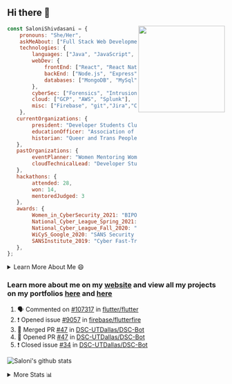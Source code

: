 ## Hi there 👋

<img align='right' src="https://storage.googleapis.com/saloni-shivdasani-resume/Saloni.png" width="200">

```javascript
const SaloniShivdasani = {
    pronouns: "She/Her",
    askMeAbout: ["Full Stack Web Development", "Cloud Computing", "Cyber Security"],
    technologies: {
        languages: ["Java", "JavaScript", "SQL", "Python", "C++", "BASH", "R"],
        webDev: {
            frontEnd: ["React", "React Native", "Electron"],
            backEnd: ["Node.js", "Express", "Flask"],
            databases: ["MongoDB", "MySql"],
        },
        cyberSec: ["Forensics", "Intrusion Detection", "Security Operations", "Network and Application Penetration Testing"],
        cloud: ["GCP", "AWS", "Splunk"],
        misc: ["Firebase", "git","Jira","Confluence"]
    },
   currentOrganizations: {
        president: "Developer Students Club, UTD",
        educationOfficer: "Association of Computer Machinery, UTD",
        historian: "Queer and Trans People of Color, UTD",
   },
   pastOrganizations: {
        eventPlanner: "Women Mentoring Women in Engineering, UTD",
        cloudTechnicalLead: "Developer Students Club, UTD",
   },
   hackathons: {
        attended: 28,
        won: 14,
        mentoredJudged: 3
   },
   awards: {
        Women_in_CyberSecurity_2021: "BIPOC Fellowship Award",
        National_Cyber_League_Spring_2021: "Gold Bracket Competitor - Top 15% nationally",
        National_Cyber_League_Fall_2020: "Gold Bracket Competitor - Top 15% nationally",
        WiCyS_Google_2020: "SANS Security Training Scholarship",
        SANSInstitute_2019: "Cyber Fast-Track Game Quarter-Finalist",
   },
};
```

<!--START_SECTION:table-->
<details>

<summary>Learn More About Me 😄 </summary>

I am a senior at The University of Texas at Dallas, and I am currently majoring in Software Engineering with a concentration in Information Assurance. I am interested and have experience in full stack development, cloud computing, and cybersecurity. I hope to find opportunities where I can gain exposure to algorithm and project design. My ultimate aim is to develop futuristic products for users because I am inspired by the impact of computing on society.

I have experience in full stack web development through my participation and awards in hackathons where I have learnt and used React, Node.js, Express, MongoDB, Flask, NLTK, and React Native along with GIT, GCP, and Firebase. Last semester, I was also responsible for backend development for a project at a local NGO where I created a REST API using Node.js, Express, MongoDB and SQL and hosted it on servers using GCP. 

From my coursework and local competitions, I have skills in algorithms and data structures in Java, database management using SQL and machine learning using Python and R. I have also been a quarter-finalist in a national cybersecurity completion hosted by the SANS institute.

I am also actively involved in campus organization where I am the cloud technical lead for Developer Student Club, Mentor and Education Officer for Association of Computing Machinery, event planner for Women Mentoring Women in Engineering and IT Committee member for IEEE.

</details>

<!--END_SECTION:table-->

### Learn more about me on my [website](https://www.saloni-shivdasani.codes) and view all my projects on my portfolios [here](https://www.saloni-shivdasani.codes/projects) and  [here](http://devpost.com/SaloniS)

<!--START_SECTION:activity-->
1. 🗣 Commented on [#107317](https://github.com/flutter/flutter/issues/107317) in [flutter/flutter](https://github.com/flutter/flutter)
2. ❗️ Opened issue [#9057](https://github.com/firebase/flutterfire/issues/9057) in [firebase/flutterfire](https://github.com/firebase/flutterfire)
3. 🎉 Merged PR [#47](https://github.com/DSC-UTDallas/DSC-Bot/pull/47) in [DSC-UTDallas/DSC-Bot](https://github.com/DSC-UTDallas/DSC-Bot)
4. 💪 Opened PR [#47](https://github.com/DSC-UTDallas/DSC-Bot/pull/47) in [DSC-UTDallas/DSC-Bot](https://github.com/DSC-UTDallas/DSC-Bot)
5. ❗️ Closed issue [#34](https://github.com/DSC-UTDallas/DSC-Bot/issues/34) in [DSC-UTDallas/DSC-Bot](https://github.com/DSC-UTDallas/DSC-Bot)
<!--END_SECTION:activity-->

![Saloni's github stats](https://github-readme-stats.vercel.app/api?username=SaloniSS)

<!--START_SECTION:table-->
<details>

<summary>More Stats 📊 </summary>

<!--START_SECTION:waka-->
![Code Time](http://img.shields.io/badge/Code%20Time-1%2C347%20hrs%2052%20mins-blue)

![Lines of code](https://img.shields.io/badge/From%20Hello%20World%20I%27ve%20Written-16.6%20million%20lines%20of%20code-blue)

**🐱 My GitHub Data** 

> 📦 590.6 kB Used in GitHub's Storage 
 > 
> 🏆 152 Contributions in the Year 2023
 > 
> 💼 Opted to Hire
 > 
> 📜 29 Public Repositories 
 > 
> 🔑 26 Private Repositories 
 > 
**I'm a Night 🦉** 

```text
🌞 Morning                6805 commits        █████░░░░░░░░░░░░░░░░░░░░   19.28 % 
🌆 Daytime                7978 commits        ██████░░░░░░░░░░░░░░░░░░░   22.60 % 
🌃 Evening                11717 commits       ████████░░░░░░░░░░░░░░░░░   33.19 % 
🌙 Night                  8799 commits        ██████░░░░░░░░░░░░░░░░░░░   24.93 % 
```
📅 **I'm Most Productive on Saturday** 

```text
Monday                   3571 commits        ███░░░░░░░░░░░░░░░░░░░░░░   10.12 % 
Tuesday                  3296 commits        ██░░░░░░░░░░░░░░░░░░░░░░░   09.34 % 
Wednesday                4600 commits        ███░░░░░░░░░░░░░░░░░░░░░░   13.03 % 
Thursday                 3807 commits        ███░░░░░░░░░░░░░░░░░░░░░░   10.79 % 
Friday                   4298 commits        ███░░░░░░░░░░░░░░░░░░░░░░   12.18 % 
Saturday                 8478 commits        ██████░░░░░░░░░░░░░░░░░░░   24.02 % 
Sunday                   7249 commits        █████░░░░░░░░░░░░░░░░░░░░   20.54 % 
```


📊 **This Week I Spent My Time On** 

```text
🕑︎ Time Zone: America/Chicago

💬 Programming Languages: 
Other                    3 hrs 30 mins       ███████████████████░░░░░░   77.44 % 
JavaScript               54 mins             █████░░░░░░░░░░░░░░░░░░░░   20.08 % 
Bash                     6 mins              █░░░░░░░░░░░░░░░░░░░░░░░░   02.44 % 
Markdown                 0 secs              ░░░░░░░░░░░░░░░░░░░░░░░░░   00.04 % 
```

**I Mostly Code in JavaScript** 

```text
JavaScript               31 repos            ████████████░░░░░░░░░░░░░   46.97 % 
Java                     11 repos            ████░░░░░░░░░░░░░░░░░░░░░   16.67 % 
Python                   8 repos             ███░░░░░░░░░░░░░░░░░░░░░░   12.12 % 
Coq                      1 repo              ░░░░░░░░░░░░░░░░░░░░░░░░░   01.52 % 
C#                       1 repo              ░░░░░░░░░░░░░░░░░░░░░░░░░   01.52 % 
```




 Last Updated on 31/03/2023 09:30:01 UTC
<!--END_SECTION:waka-->

<!--END_SECTION:table-->

<!--
**SaloniSS/SaloniSS** is a ✨ _special_ ✨ repository because its `README.md` (this file) appears on your GitHub profile.

Here are some ideas to get you started:

- 🔭 I’m currently working on ...
- 🌱 I’m currently learning ...
- 👯 I’m looking to collaborate on ...
- 🤔 I’m looking for help with ...
- 💬 Ask me about ...
- 📫 How to reach me: ...
- 😄 Pronouns: ...
- ⚡ Fun fact: ...
-->
